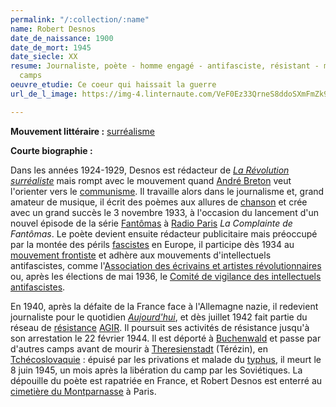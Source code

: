 ```yaml
---
permalink: "/:collection/:name"
name: Robert Desnos
date_de_naissance: 1900
date_de_mort: 1945
date_siecle: XX
resume: Journaliste, poète - homme engagé - antifasciste, résistant - mort dans les
  camps
oeuvre_etudie: Ce coeur qui haissait la guerre
url_de_l_image: https://img-4.linternaute.com/VeF0Ez33QrneS8ddoSXmFmZk9Iw=/1240x/smart/15ffdde6880d40db905c374fa875e5a0/ccmcms-linternaute/1241650.jpg

---
```

**Mouvement littéraire :**  [surréalisme](https://fr.wikipedia.org/wiki/Surr%C3%A9alisme)

**Courte biographie :** 

Dans les années 1924-1929, Desnos est rédacteur de [_La Révolution surréaliste_](https://fr.wikipedia.org/wiki/La_R%C3%A9volution_surr%C3%A9aliste "La Révolution surréaliste") mais rompt avec le mouvement quand [André Breton](https://fr.wikipedia.org/wiki/Andr%C3%A9_Breton "André Breton") veut l'orienter vers le [communisme](https://fr.wikipedia.org/wiki/Communisme "Communisme"). Il travaille alors dans le journalisme et, grand amateur de musique, il écrit des poèmes aux allures de [chanson](https://fr.wikipedia.org/wiki/Chanson "Chanson") et crée avec un grand succès le 3 novembre 1933, à l'occasion du lancement d'un nouvel épisode de la série [Fantômas](https://fr.wikipedia.org/wiki/Fant%C3%B4mas "Fantômas") à [Radio Paris](https://fr.wikipedia.org/wiki/Radio_Paris "Radio Paris") _La Complainte de Fantômas_.
Le poète devient ensuite rédacteur publicitaire mais préoccupé par la montée des périls [fascistes](https://fr.wikipedia.org/wiki/Fascistes "Fascistes") en Europe, il participe dès 1934 au [mouvement frontiste](https://fr.wikipedia.org/wiki/Parti_frontiste "Parti frontiste") et adhère aux mouvements d'intellectuels antifascistes, comme l'[Association des écrivains et artistes révolutionnaires](https://fr.wikipedia.org/wiki/Association_des_%C3%A9crivains_et_artistes_r%C3%A9volutionnaires "Association des écrivains et artistes révolutionnaires") ou, après les élections de mai 1936, le [Comité de vigilance des intellectuels antifascistes](https://fr.wikipedia.org/wiki/Comit%C3%A9_de_vigilance_des_intellectuels_antifascistes "Comité de vigilance des intellectuels antifascistes").

En 1940, après la défaite de la France face à l'Allemagne nazie, il redevient journaliste pour le quotidien [_Aujourd'hui_](https://fr.wikipedia.org/wiki/Aujourd%27hui_(quotidien) "Aujourd'hui (quotidien)"), et dès juillet 1942 fait partie du réseau de [résistance](https://fr.wikipedia.org/wiki/R%C3%A9sistance_int%C3%A9rieure_fran%C3%A7aise "Résistance intérieure française") [AGIR](https://fr.wikipedia.org/wiki/R%C3%A9seau_AGIR "Réseau AGIR"). Il poursuit ses activités de résistance jusqu'à son arrestation le 22 février 1944. Il est déporté à [Buchenwald](https://fr.wikipedia.org/wiki/Buchenwald "Buchenwald") et passe par d'autres camps avant de mourir à [Theresienstadt](https://fr.wikipedia.org/wiki/Camp_de_concentration_de_Theresienstadt "Camp de concentration de Theresienstadt") (Térézin), en [Tchécoslovaquie](https://fr.wikipedia.org/wiki/Tch%C3%A9coslovaquie "Tchécoslovaquie") : épuisé par les privations et malade du [typhus](https://fr.wikipedia.org/wiki/Typhus "Typhus"), il meurt le 8 juin 1945, un mois après la libération du camp par les Soviétiques. La dépouille du poète est rapatriée en France, et Robert Desnos est enterré au [cimetière du Montparnasse](https://fr.wikipedia.org/wiki/Cimeti%C3%A8re_du_Montparnasse "Cimetière du Montparnasse") à Paris.